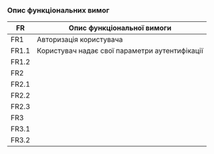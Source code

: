 ### Опис функціональних вимог
| FR   | Опис функціональної вимоги | 
| -----| ---------------------------|
| FR1  | Авторизація користувача    |
| FR1.1| Користувач надає свої параметри аутентифікації|
| FR1.2| |
| FR2  | |
| FR2.1| |
| FR2.2| |
| FR2.3| |
| FR3  | |
| FR3.1| |
| FR3.2| |



